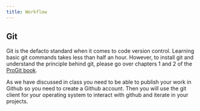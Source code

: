 ```yaml
---
title: Workflow
---
```


## Git
Git is the defacto standard when it comes to code version control. Learning basic git commands takes less than half an hour. However, to install git and understand the principle behind git, please go over chapters 1 and 2 of the [ProGit book](https://git-scm.com/book/en/v2).

As we have discussed in class you need to be able to publish your work in Github so you need to create a Github account. Then you will use the git client for your operating system to interact with github and iterate in your projects.  

